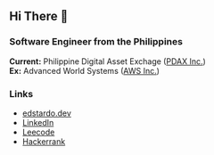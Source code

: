 ## Hi There 👋

### Software Engineer from the Philippines
**Current:** Philippine Digital Asset Exchage ([PDAX Inc.](https://pdax.ph/)) <br />
**Ex:** Advanced World Systems ([AWS Inc.](https://www.awsys-i.com/en/home.php))

### Links
- [edstardo.dev](https://edstardo.dev)
- [LinkedIn](https://www.linkedin.com/in/edstardo/)
- [Leecode](https://leetcode.com/edstardo)
- [Hackerrank](https://www.hackerrank.com/edstardo)

<!--
**edstardo/edstardo** is a ✨ _special_ ✨ repository because its `README.md` (this file) appears on your GitHub profile.

Here are some ideas to get you started:

- 🔭 I’m currently working on ...
- 🌱 I’m currently learning ...
- 👯 I’m looking to collaborate on ...
- 🤔 I’m looking for help with ...
- 💬 Ask me about ...
- 📫 How to reach me: ...
- 😄 Pronouns: ...
- ⚡ Fun fact: ...
-->
